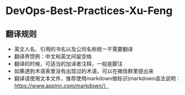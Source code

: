 # DevOps-Best-Practices-Xu-Feng

## 翻译规则
* 英文人名、引用的书名以及公司名称统一不需要翻译
* 翻译界惯例：中文和英文间留空格
* 翻译的时候，可适当的加译者注释，一般是脚注
* 如果遇到术语表里没有出现过的术语，可以在微信群里提出来
* 翻译请使用文本文件，推荐使用markdown做标识(markdown语法说明：https://www.appinn.com/markdown/）

